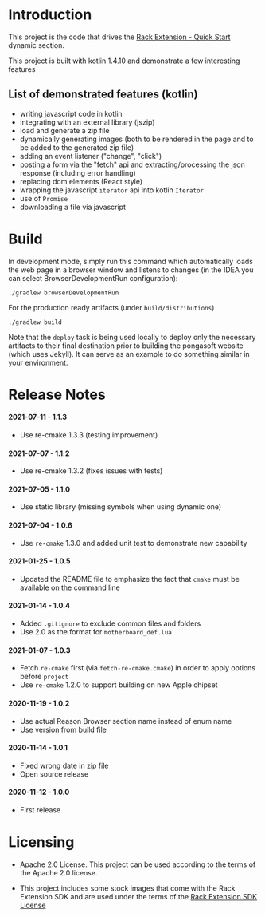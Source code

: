 Introduction
============

This project is the code that drives the [Rack Extension - Quick Start](https://pongasoft.com/re-quickstart/index.html) dynamic section.

This project is built with kotlin 1.4.10 and demonstrate a few interesting features

List of demonstrated features (kotlin)
--------------------------------------

* writing javascript code in kotlin
* integrating with an external library (jszip)
* load and generate a zip file
* dynamically generating images (both to be rendered in the page and to be added to the generated zip file)
* adding an event listener ("change", "click")
* posting a form via the "fetch" api and extracting/processing the json response (including error handling)
* replacing dom elements (React style)
* wrapping the javascript `iterator` api into kotlin `Iterator`
* use of `Promise`
* downloading a file via javascript

Build
=====

In development mode, simply run this command which automatically loads the web page in a browser window and listens to changes (in the IDEA you can select BrowserDevelopmentRun configuration):

```
./gradlew browserDevelopmentRun
```

For the production ready artifacts (under `build/distributions`)
```
./gradlew build
```

Note that the `deploy` task is being used locally to deploy only the necessary artifacts to their final destination prior to building the pongasoft website (which uses Jekyll). It can serve as an example to do something similar in your environment.

Release Notes
=============

#### 2021-07-11 - 1.1.3
* Use re-cmake 1.3.3 (testing improvement)

#### 2021-07-07 - 1.1.2
* Use re-cmake 1.3.2 (fixes issues with tests)

#### 2021-07-05 - 1.1.0
* Use static library (missing symbols when using dynamic one) 

#### 2021-07-04 - 1.0.6
* Use `re-cmake` 1.3.0 and added unit test to demonstrate new capability

#### 2021-01-25 - 1.0.5
* Updated the README file to emphasize the fact that `cmake` must be available on the command line

#### 2021-01-14 - 1.0.4
* Added `.gitignore` to exclude common files and folders
* Use 2.0 as the format for `motherboard_def.lua`

#### 2021-01-07 - 1.0.3
* Fetch `re-cmake` first (via `fetch-re-cmake.cmake`) in order to apply options before `project`
* Use `re-cmake` 1.2.0 to support building on new Apple chipset

#### 2020-11-19 - 1.0.2
* Use actual Reason Browser section name instead of enum name
* Use version from build file

#### 2020-11-14 - 1.0.1
* Fixed wrong date in zip file
* Open source release


#### 2020-11-12 - 1.0.0
* First release

Licensing
=========

* Apache 2.0 License. This project can be used according to the terms of the Apache 2.0 license.

* This project includes some stock images that come with the Rack Extension SDK and are used under the terms of the [Rack Extension SDK License](https://developer.reasonstudios.com/agreements/rack-extension-sdk-license-agreement)

